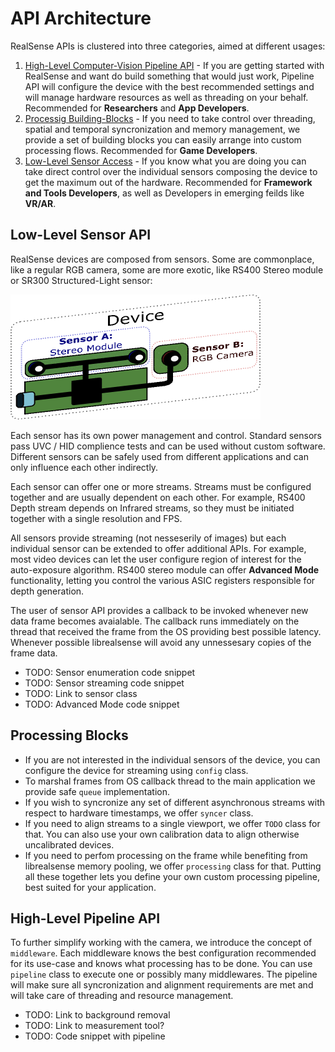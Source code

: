 # API Architecture

RealSense APIs is clustered into three categories, aimed at different usages: 
1. [High-Level Computer-Vision Pipeline API](#High-Level-Pipeline-API) - If you are getting started with RealSense and want do build something that would just work, Pipeline API will configure the device with the best recommended settings and will manage hardware resources as well as threading on your behalf. Recommended for **Researchers** and **App Developers**. 
2. [Processig Building-Blocks](#Processing-Blocks) - If you need to take control over threading, spatial and temporal syncronization and memory management, we provide a set of building blocks you can easily arrange into custom processing flows. Recommended for **Game Developers**.
3. [Low-Level Sensor Access](#Low-Level-Sensor-API) - If you know what you are doing you can take direct control over the individual sensors composing the device to get the maximum out of the hardware. Recommended for **Framework and Tools Developers**, as well as Developers in emerging feilds like **VR/AR**. 

## Low-Level Sensor API
RealSense devices are composed from sensors. Some are commonplace, like a regular RGB camera, some are more exotic, like RS400 Stereo module or SR300 Structured-Light sensor:

<img src="img/sensors.gif" width="400" height="200" />

Each sensor has its own power management and control. Standard sensors pass UVC / HID complience tests and can be used without custom software. Different sensors can be safely used from different applications and can only influence each other indirectly. 

Each sensor can offer one or more streams. Streams must be configured together and are usually dependent on each other. For example, RS400 Depth stream depends on Infrared streams, so they must be initiated together with a single resolution and FPS.

All sensors provide streaming (not nesseserily of images) but each individual sensor can be extended to offer additional APIs. For example, most video devices can let the user configure region of interest for the auto-exposure algorithm. RS400 stereo module can offer **Advanced Mode** functionality, letting you control the various ASIC registers responsible for depth generation.  

The user of sensor API provides a callback to be invoked whenever new data frame becomes avaialable. The callback runs immediately on the thread that received the frame from the OS providing best possible latency. Whenever possible librealsense will avoid any unnessesary copies of the frame data. 

* TODO: Sensor enumeration code snippet
* TODO: Sensor streaming code snippet
* TODO: Link to sensor class
* TODO: Advanced Mode code snippet

## Processing Blocks

* If you are not interested in the individual sensors of the device, you can configure the device for streaming using `config` class. 
* To marshal frames from OS callback thread to the main application we provide safe `queue` implementation. 
* If you wish to syncronize any set of different asynchronous streams with respect to hardware timestamps, we offer `syncer` class. 
* If you need to align streams to a single viewport, we offer `TODO` class for that. You can also use your own calibration data to align otherwise uncalibrated devices. 
* If you need to perfom processing on the frame while benefiting from librealsense memory pooling, we offer `processing` class for that. 
Putting all these together lets you define your own custom processing pipeline, best suited for your application. 

## High-Level Pipeline API

To further simplify working with the camera, we introduce the concept of `middleware`. Each middleware knows the best configuration recommended for its use-case and knows what processing has to be done. You can use `pipeline` class to execute one or possibly many middlewares. The pipeline will make sure all syncronization and alignment requirements are met and will take care of threading and resource management. 

* TODO: Link to background removal
* TODO: Link to measurement tool?
* TODO: Code snippet with pipeline
